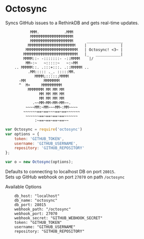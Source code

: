 # Octosync

Syncs GitHub issues to a RethinkDB and gets real-time updates.

```
           MMM.           .MMM
           MMMMMMMMMMMMMMMMMMM
           MMMMMMMMMMMMMMMMMMM      ________________
          MMMMMMMMMMMMMMMMMMMMM    |               |
         MMMMMMMMMMMMMMMMMMMMMMM   | Octosync! <3~ |
        MMMMMMMMMMMMMMMMMMMMMMMM   |_   ___________|
        MMMM::- -:::::::- -::MMMM    |/
         MM~:~   ~:::::~   ~:~MM
    .. MMMMM::. .:::+:::. .::MMMMM ..
          .MM::::: ._. :::::MM.
             MMMM;:::::;MMMM
      -MM        MMMMMMM
      ^  M+     MMMMMMMMM
          MMMMMMM MM MM MM
               MM MM MM MM
               MM MM MM MM
            .~~MM~MM~MM~MM~~.
         ~~~~MM:~MM~~~MM~:MM~~~~
        ~~~~~~==~==~~~==~==~~~~~~
         ~~~~~~==~==~==~==~~~~~~
             :~==~==~==~==~~
```

```javascript
var Octosync = require('octosync')
var options = {
	token: 'GITHUB_TOKEN',
	username: 'GITHUB_USERNAME',
	repository: 'GITHUB_REPOSITORY'
};

var o = new Octosync(options);
```

Defaults to connecting to localhost DB on port `28015`.  
Sets up GitHub webhook on port `27070` on path `/octosync`


Available Options

```coffee-script
	db_host: "localhost"
	db_name: "octosync"
	db_port: 28015
	webhook_path: "/octosync"
	webhook_port: 27070
	webhook_secret: "GITHUB_WEBHOOK_SECRET"
	token: "GITHUB_TOKEN"
	username: "GITHUB_USERNAME"
	repository: "GITHUB_REPOSITORY"
```
